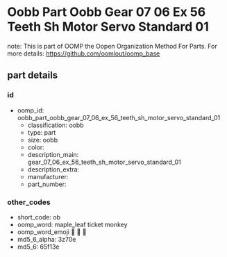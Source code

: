 # Oobb Part Oobb Gear 07 06 Ex 56 Teeth Sh Motor Servo Standard 01  

note: This is part of OOMP the Oopen Organization Method For Parts. For more details: https://github.com/oomlout/oomp_base

##  part details





### id
* oomp_id: oobb_part_oobb_gear_07_06_ex_56_teeth_sh_motor_servo_standard_01
  * classification: oobb
  * type: part
  * size: oobb
  * color: 
  * description_main: gear_07_06_ex_56_teeth_sh_motor_servo_standard_01
  * description_extra: 
  * manufacturer: 
  * part_number: 

### other_codes
* short_code: ob
* oomp_word: maple_leaf ticket monkey
* oomp_word_emoji :maple_leaf: :ticket: :monkey:
* md5_6_alpha: 3z70e
* md5_6: 65f13e